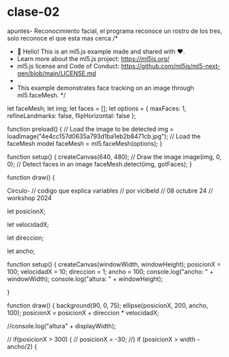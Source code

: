# clase-02

apuntes- Reconocimiento facial, el programa reconoce un rostro de los tres, solo reconoce el que esta mas cerca
/*
 * 👋 Hello! This is an ml5.js example made and shared with ❤️.
 * Learn more about the ml5.js project: https://ml5js.org/
 * ml5.js license and Code of Conduct: https://github.com/ml5js/ml5-next-gen/blob/main/LICENSE.md
 *
 * This example demonstrates face tracking on an image through ml5.faceMesh.
 */

let faceMesh;
let img;
let faces = [];
let options = { maxFaces: 1, refineLandmarks: false, flipHorizontal: false };

function preload() {
  // Load the image to be detected
  img = loadImage("4e4cc157d0635a793d1ba1eb2b8471cb.jpg");
  // Load the faceMesh model
  faceMesh = ml5.faceMesh(options);
}

function setup() {
  createCanvas(640, 480);
  // Draw the image
  image(img, 0, 0);
  // Detect faces in an image
  faceMesh.detect(img, gotFaces);
}

function draw() {

Circulo-
// codigo que explica variables
// por viclbeld
// 08 octubre 24
// workshop 2024

let posicionX;

let velocidadX;

let direccion;

let ancho;

function setup() {
  createCanvas(windowWidth, windowHeight);
  posicionX = 100;
  velocidadX = 10;
  direccion = 1;
  ancho = 100;
  console.log("ancho: " + windowWidth); console.log("altura: " + windowHeight);
  
}

function draw() {
  background(90, 0, 75);
  ellipse(posicionX, 200, ancho, 100);
  posicionX  =  posicionX  + direccion * velocidadX; 
  
  
  //console.log("altura" + displayWidth);
  
 // if(posicionX > 300) {
  //  posicionX = -30;
//}
  if (posicionX > width - ancho/2) {
